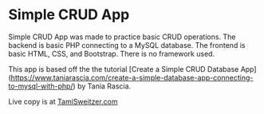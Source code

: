 
# Simple CRUD App

Simple CRUD App was made to practice basic CRUD operations. The backend is basic PHP connecting to a MySQL database. The frontend is basic HTML, CSS, and Bootstrap. There is no framework used.

This app is based off the the tutorial [Create a Simple CRUD Database App] (https://www.taniarascia.com/create-a-simple-database-app-connecting-to-mysql-with-php/) by Tania Rascia.

 Live copy is at [TamiSweitzer.com](http://tamisweitzer.com/SimpleCRUD/public/)

